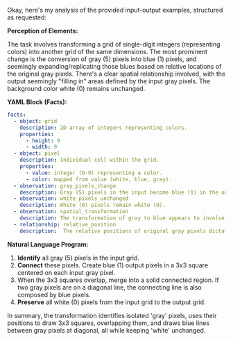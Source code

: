 Okay, here's my analysis of the provided input-output examples, structured as requested:

**Perception of Elements:**

The task involves transforming a grid of single-digit integers (representing colors) into another grid of the same dimensions. The most prominent change is the conversion of gray (5) pixels into blue (1) pixels, and seemingly expanding/replicating those blues based on relative locations of the original gray pixels. There's a clear spatial relationship involved, with the output seemingly "filling in" areas defined by the input gray pixels. The background color white (0) remains unchanged.

**YAML Block (Facts):**


```yaml
facts:
  - object: grid
    description: 2D array of integers representing colors.
    properties:
      - height: 9
      - width: 9
  - object: pixel
    description: Individual cell within the grid.
    properties:
      - value: integer (0-9) representing a color.
      - color: mapped from value (white, blue, gray).
  - observation: gray_pixels_change
    description: Gray (5) pixels in the input become blue (1) in the output.
  - observation: white_pixels_unchanged
    description: White (0) pixels remain white (0).
  - observation: spatial_transformation
    description: The transformation of gray to blue appears to involve spatial expansion.
  - relationship: relative_position
    description:  The relative positions of original gray pixels dictate the shape and size of the blue regions in the output. Specifically, the output seems to connect diagonal of the input.
```


**Natural Language Program:**

1.  **Identify** all gray (5) pixels in the input grid.
2.  **Connect** these pixels. Create blue (1) output pixels in a 3x3 square centered on each input gray pixel.
3.  When the 3x3 squares overlap, merge into a solid connected region. If two gray pixels are on a diagonal line, the connecting line is also composed by blue pixels.
4.  **Preserve** all white (0) pixels from the input grid to the output grid.

In summary, the transformation identifies isolated 'gray' pixels, uses their positions to draw 3x3 squares, overlapping them, and draws blue lines between gray pixels at diagonal, all while keeping 'white' unchanged.
